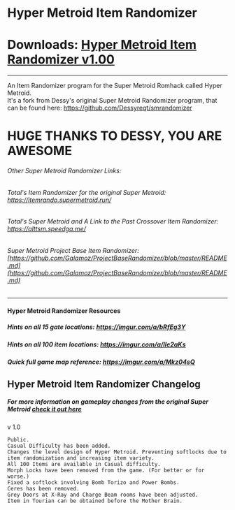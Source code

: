 # Hyper Metroid Item Randomizer
# Downloads: [Hyper Metroid Item Randomizer v1.00](https://github.com/Galamoz/HyperMetroidRandomizer/releases/download/1.00/Hyper.Metroid.Item.Randomizer.v1.00.exe)



----------------------------------------------  

An Item Randomizer program for the Super Metroid Romhack called Hyper Metroid.  
It's a fork from Dessy's original Super Metroid Randomizer program, that can be found here: https://github.com/Dessyreqt/smrandomizer
# HUGE THANKS TO DESSY, YOU ARE AWESOME

###### Other Super Metroid Randomizer Links:
###### Total's Item Randomizer for the original Super Metroid: https://itemrando.supermetroid.run/
###### Total's Super Metroid and A Link to the Past Crossover Item Randomizer: https://alttsm.speedga.me/
###### Super Metroid Project Base Item Randomizer: [https://github.com/Galamoz/ProjectBaseRandomizer/blob/master/README.md](https://github.com/Galamoz/ProjectBaseRandomizer/blob/master/README.md)
----------------------------------------------
#### Hyper Metroid Randomizer Resources
##### Hints on all 15 gate locations: https://imgur.com/a/bRfEg3Y
##### Hints on all 100 item locations: https://imgur.com/a/lIe2aKs
##### Quick full game map reference: https://imgur.com/a/Mkz04sQ


## Hyper Metroid Item Randomizer Changelog
##### For more information on gameplay changes from the original Super Metroid [check it out here](http://www.begrimed.com/pb/pb_info.html)

v 1.0

    Public.
    Casual Difficulty has been added.
    Changes the level design of Hyper Metroid. Preventing softlocks due to item randomization and increasing item variety. 
    All 100 Items are available in Casual difficulty. 
    Morph Locks have been removed from the game. (For better or for worse.)
    Fixed a softlock involving Bomb Torizo and Power Bombs.
    Ceres has been removed.
    Grey Doors at X-Ray and Charge Beam rooms have been adjusted.
    Item in Tourian can be obtained before the Mother Brain.
    
